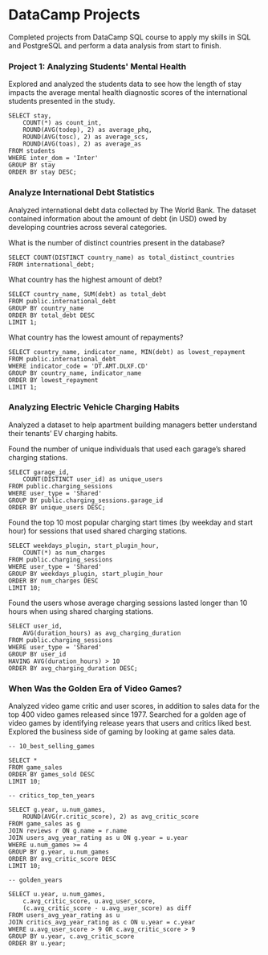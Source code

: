 # DataCamp Projects
Completed projects from DataCamp SQL course to apply my skills in SQL and PostgreSQL and perform a data analysis from start to finish.

### Project 1: Analyzing Students' Mental Health
Explored and analyzed the students data to see how the length of stay impacts the average mental health diagnostic scores of the international students presented in the study.

```
SELECT stay, 
	COUNT(*) as count_int,
	ROUND(AVG(todep), 2) as average_phq,
	ROUND(AVG(tosc), 2) as average_scs,
	ROUND(AVG(toas), 2) as average_as
FROM students
WHERE inter_dom = 'Inter'
GROUP BY stay
ORDER BY stay DESC;
```

### Analyze International Debt Statistics
Analyzed international debt data collected by The World Bank. The dataset contained information about the amount of debt (in USD) owed by developing countries across several categories. 

What is the number of distinct countries present in the database?

```
SELECT COUNT(DISTINCT country_name) as total_distinct_countries
FROM international_debt;
```

What country has the highest amount of debt?

```
SELECT country_name, SUM(debt) as total_debt
FROM public.international_debt
GROUP BY country_name 
ORDER BY total_debt DESC
LIMIT 1;
```

What country has the lowest amount of repayments?
```
SELECT country_name, indicator_name, MIN(debt) as lowest_repayment
FROM public.international_debt
WHERE indicator_code = 'DT.AMT.DLXF.CD'
GROUP BY country_name, indicator_name
ORDER BY lowest_repayment
LIMIT 1;
```

### Analyzing Electric Vehicle Charging Habits
Analyzed a dataset to help apartment building managers better understand their tenants’ EV charging habits.

Found the number of unique individuals that used each garage’s shared charging stations.

```
SELECT garage_id, 
    COUNT(DISTINCT user_id) as unique_users
FROM public.charging_sessions
WHERE user_type = 'Shared'
GROUP BY public.charging_sessions.garage_id
ORDER BY unique_users DESC;
```

Found the top 10 most popular charging start times (by weekday and start hour) for sessions that used shared charging stations.

```
SELECT weekdays_plugin, start_plugin_hour, 
    COUNT(*) as num_charges
FROM public.charging_sessions
WHERE user_type = 'Shared'
GROUP BY weekdays_plugin, start_plugin_hour 
ORDER BY num_charges DESC
LIMIT 10;
```

Found the users whose average charging sessions lasted longer than 10 hours when using shared charging stations.

```
SELECT user_id, 
    AVG(duration_hours) as avg_charging_duration
FROM public.charging_sessions
WHERE user_type = 'Shared'
GROUP BY user_id
HAVING AVG(duration_hours) > 10
ORDER BY avg_charging_duration DESC;
```

### When Was the Golden Era of Video Games?

Analyzed video game critic and user scores, in addition to sales data for the top 400 video games released since 1977. Searched for a golden age of video games by identifying release years that users and critics liked best. Explored the business side of gaming by looking at game sales data.

```
-- 10_best_selling_games

SELECT *
FROM game_sales
ORDER BY games_sold DESC
LIMIT 10;
```
```
-- critics_top_ten_years

SELECT g.year, u.num_games, 
	ROUND(AVG(r.critic_score), 2) as avg_critic_score
FROM game_sales as g
JOIN reviews r ON g.name = r.name
JOIN users_avg_year_rating as u ON g.year = u.year
WHERE u.num_games >= 4
GROUP BY g.year, u.num_games
ORDER BY avg_critic_score DESC
LIMIT 10;
```
```
-- golden_years

SELECT u.year, u.num_games, 
	c.avg_critic_score, u.avg_user_score, 
	(c.avg_critic_score - u.avg_user_score) as diff
FROM users_avg_year_rating as u
JOIN critics_avg_year_rating as c ON u.year = c.year
WHERE u.avg_user_score > 9 OR c.avg_critic_score > 9
GROUP BY u.year, c.avg_critic_score
ORDER BY u.year;
```